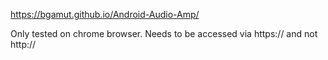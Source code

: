 https://bgamut.github.io/Android-Audio-Amp/

Only tested on chrome browser. 
Needs to be accessed via https:// and not http://
